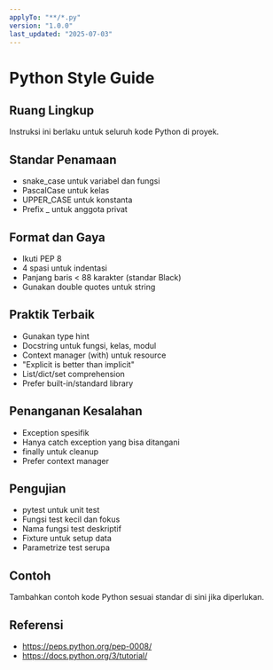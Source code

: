 ```yaml
---
applyTo: "**/*.py"
version: "1.0.0"
last_updated: "2025-07-03"
---
```

# Python Style Guide

## Ruang Lingkup
Instruksi ini berlaku untuk seluruh kode Python di proyek.

## Standar Penamaan
- snake_case untuk variabel dan fungsi
- PascalCase untuk kelas
- UPPER_CASE untuk konstanta
- Prefix _ untuk anggota privat

## Format dan Gaya
- Ikuti PEP 8
- 4 spasi untuk indentasi
- Panjang baris < 88 karakter (standar Black)
- Gunakan double quotes untuk string

## Praktik Terbaik
- Gunakan type hint
- Docstring untuk fungsi, kelas, modul
- Context manager (with) untuk resource
- "Explicit is better than implicit"
- List/dict/set comprehension
- Prefer built-in/standard library

## Penanganan Kesalahan
- Exception spesifik
- Hanya catch exception yang bisa ditangani
- finally untuk cleanup
- Prefer context manager

## Pengujian
- pytest untuk unit test
- Fungsi test kecil dan fokus
- Nama fungsi test deskriptif
- Fixture untuk setup data
- Parametrize test serupa

## Contoh
Tambahkan contoh kode Python sesuai standar di sini jika diperlukan.

## Referensi
- https://peps.python.org/pep-0008/
- https://docs.python.org/3/tutorial/
